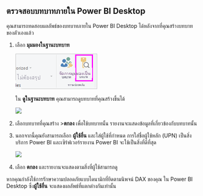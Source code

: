 ## <a name="validate-the-roles-within-power-bi-desktop"></a>ตรวจสอบบทบาทภายใน Power BI Desktop
คุณสามารถทดสอบผลลัพธ์ของบทบาทภายใน Power BI Desktop ได้หลังจากที่คุณสร้างบทบาทของตัวเองแล้ว

1. เลือก **มุมมองในฐานะบทบาท** 

    ![](./media/rls-desktop-view-as-roles/powerbi-desktop-rls-view-as-roles.png)

    ใน **ดูในฐานะบทบาท** คุณสามารถดูบทบาทที่คุณสร้างขึ้นได้

    ![](./media/rls-desktop-view-as-roles/powerbi-desktop-rls-view-as-roles-dialog.png)

3. เลือกบทบาทที่คุณสร้าง >**ตกลง** เพื่อใช้บทบาทนั้น รายงานจะแสดงข้อมูลที่เกี่ยวข้องกับบทบาทนั้น 

4. นอกจากนี้คุณยังสามารถเลือก **ผู้ใช้อื่น** และใส่ผู้ใช้ที่กำหนด การใส่ชื่อผู้ใช้หลัก (UPN) เป็นสิ่งบริการ Power BI และเซิร์ฟเวอร์รายงาน Power BI จะใช้เป็นสิ่งที่ดีที่สุด

    ![](./media/rls-desktop-view-as-roles/powerbi-desktop-rls-other-user.png)

1. เลือก **ตกลง** และรายงานจะแสดงตามสิ่งที่ผู้ใช้สามารถดู 

หากคุณกำลังใช้การรักษาความปลอดภัยแบบไดนามิกที่ยึดตามนิพจน์ DAX ของคุณ ใน Power BI Desktop ซึ่ง**ผู้ใช้อื่น** จะแสดงผลลัพธ์ที่แตกต่างกันเท่านั้น 

